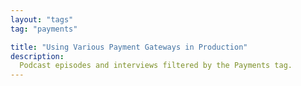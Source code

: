 ```yaml
---
layout: "tags"
tag: "payments"

title: "Using Various Payment Gateways in Production"
description:
  Podcast episodes and interviews filtered by the Payments tag.
---
```

